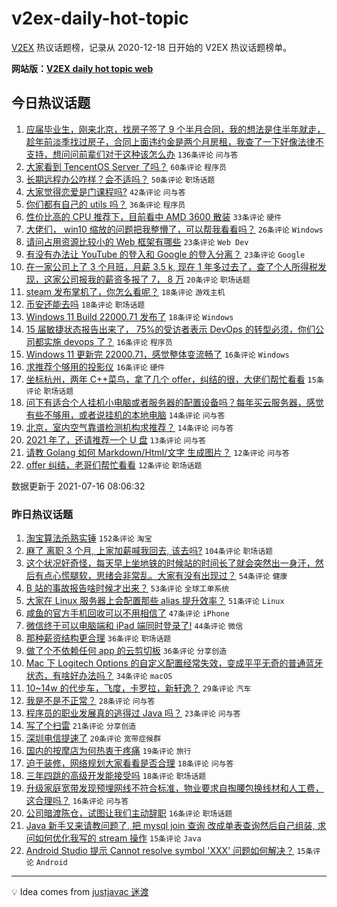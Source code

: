 # v2ex-daily-hot-topic

[V2EX](https://www.v2ex.com/) 热议话题榜，记录从 2020-12-18 日开始的 V2EX 热议话题榜单。

**网站版：[V2EX daily hot topic web](https://boojack.github.io/v2ex-daily-hot-topic-web/)**

## 今日热议话题

<!-- TODAY BEGIN -->

1. [应届毕业生，刚来北京，找房子签了 9 个半月合同，我的想法是住半年就走，趁年前淡季找过房子，合同上面违约金是两个月房租，我查了一下好像法律不支持，想问问前辈们对于这种该怎么办](https://www.v2ex.com/t/789838) `136条评论` `问与答`
1. [大家看到 TencentOS Server 了吗？](https://www.v2ex.com/t/789822) `60条评论` `程序员`
1. [长期远程办公咋样？会不适吗？](https://www.v2ex.com/t/789852) `50条评论` `职场话题`
1. [大家觉得恋爱是门课程吗?](https://www.v2ex.com/t/789821) `42条评论` `问与答`
1. [你们都有自己的 utils 吗？](https://www.v2ex.com/t/789875) `36条评论` `程序员`
1. [性价比高的 CPU 推荐下，目前看中 AMD 3600 散装](https://www.v2ex.com/t/789825) `33条评论` `硬件`
1. [大佬们， win10 缩放的问题把我整懵了，可以帮我看看吗？](https://www.v2ex.com/t/789891) `26条评论` `Windows`
1. [请问占用资源比较小的 Web 框架有哪些](https://www.v2ex.com/t/789883) `23条评论` `Web Dev`
1. [有没有办法让 YouTube 的登入和 Google 的登入分离？](https://www.v2ex.com/t/789857) `23条评论` `Google`
1. [在一家公司上了 3 个月班，月薪 3.5 k, 现在 1 年多过去了，查了个人所得税发现，这家公司报我的薪资多报了 7， 8 万](https://www.v2ex.com/t/789859) `20条评论` `职场话题`
1. [steam 发布掌机了，你怎么看呢？](https://www.v2ex.com/t/789880) `18条评论` `游戏主机`
1. [币安还能去吗](https://www.v2ex.com/t/789851) `18条评论` `职场话题`
1. [Windows 11 Build 22000.71 发布了](https://www.v2ex.com/t/789831) `18条评论` `Windows`
1. [15 届敏捷状态报告出来了， 75%的受访者表示 DevOps 的转型必须，你们公司都实施 devops 了？](https://www.v2ex.com/t/789832) `16条评论` `程序员`
1. [Windows 11 更新完 22000.71，感觉整体变流畅了](https://www.v2ex.com/t/789826) `16条评论` `Windows`
1. [求推荐个够用的投影仪](https://www.v2ex.com/t/789823) `16条评论` `硬件`
1. [坐标杭州，两年 C++菜鸟，拿了几个 offer，纠结的很，大佬们帮忙看看](https://www.v2ex.com/t/789830) `15条评论` `职场话题`
1. [问下有适合个人挂机小电脑或者服务器的配置设备吗？每年买云服务器，感觉有些不够用，或者说挂机的本地电脑](https://www.v2ex.com/t/789897) `14条评论` `问与答`
1. [北京，室内空气靠谱检测机构求推荐？](https://www.v2ex.com/t/789856) `14条评论` `问与答`
1. [2021 年了，还请推荐一个 U 盘](https://www.v2ex.com/t/789920) `13条评论` `问与答`
1. [请教 Golang 如何 Markdown/Html/文字 生成图片？](https://www.v2ex.com/t/789899) `12条评论` `问与答`
1. [offer 纠结，老哥们帮忙看看](https://www.v2ex.com/t/789835) `12条评论` `职场话题`

数据更新于 2021-07-16 08:06:32

<!-- TODAY END -->

### 昨日热议话题

<!-- YESTERDAY BEGIN -->

1. [淘宝算法杀熟实锤](https://www.v2ex.com/t/789616) `152条评论` `淘宝`
1. [麻了 离职 3 个月, 上家加薪喊我回去, 该去吗?](https://www.v2ex.com/t/789680) `104条评论` `职场话题`
1. [这个状况好奇怪，每天早上坐地铁的时候站的时间长了就会突然出一身汗，然后有点心慌腿软，思绪会非常乱。大家有没有出现过？](https://www.v2ex.com/t/789608) `54条评论` `健康`
1. [B 站的事故报告啥时候才出来？](https://www.v2ex.com/t/789662) `53条评论` `全球工单系统`
1. [大家在 Linux 服务器上会配置那些 alias 提升效率？](https://www.v2ex.com/t/789686) `51条评论` `Linux`
1. [咸鱼的官方手机回收可以不用相信了](https://www.v2ex.com/t/789657) `47条评论` `iPhone`
1. [微信终于可以电脑端和 iPad 端同时登录了!](https://www.v2ex.com/t/789677) `44条评论` `微信`
1. [那种薪资结构更合理](https://www.v2ex.com/t/789676) `36条评论` `职场话题`
1. [做了个不依赖任何 app 的云剪切板](https://www.v2ex.com/t/789720) `36条评论` `分享创造`
1. [Mac 下 Logitech Options 的自定义配置经常失效，变成平平无奇的普通蓝牙状态，有啥好办法吗？](https://www.v2ex.com/t/789658) `34条评论` `macOS`
1. [10~14w 的代步车，飞度，卡罗拉，新轩逸？](https://www.v2ex.com/t/789746) `29条评论` `汽车`
1. [我是不是不正常？](https://www.v2ex.com/t/789712) `28条评论` `问与答`
1. [程序员的职业发展真的逃得过 Java 吗？](https://www.v2ex.com/t/789800) `23条评论` `问与答`
1. [写了个扫雷](https://www.v2ex.com/t/789767) `21条评论` `分享创造`
1. [深圳电信提速了](https://www.v2ex.com/t/789740) `20条评论` `宽带症候群`
1. [国内的按摩店为何热衷于疼痛](https://www.v2ex.com/t/789742) `19条评论` `旅行`
1. [迫于装修，网络规划大家看看是否合理](https://www.v2ex.com/t/789748) `18条评论` `问与答`
1. [三年四跳的高级开发能接受吗](https://www.v2ex.com/t/789673) `18条评论` `职场话题`
1. [升级家庭宽带发现预埋网线不符合标准，物业要求自掏腰包换线材和人工费，这合理吗？](https://www.v2ex.com/t/789709) `16条评论` `问与答`
1. [公司暗渡陈仓，试图让我们主动辞职](https://www.v2ex.com/t/789681) `16条评论` `职场话题`
1. [Java 新手又来请教问题了, 把 mysql join 查询 改成单表查询然后自己组装, 求问如何优化我写的 stream 操作](https://www.v2ex.com/t/789702) `15条评论` `Java`
1. [Android Studio 提示 Cannot resolve symbol 'XXX' 问题如何解决？](https://www.v2ex.com/t/789610) `15条评论` `Android`

<!-- YESTERDAY END -->

---

💡 Idea comes from [justjavac 迷渡](https://github.com/justjavac/)
